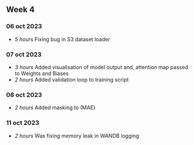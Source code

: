 ## Week 4
### 06 oct 2023
* *5 hours* Fixing bug in S3 dataset loader

### 07 oct 2023
* *3 hours* Added visualisation of model output and, attention map passed to Weights and Biases
* *2 hours* Added validation loop to training script

### 08 oct 2023
* *2 hours* Added masking to (MAE)

### 11 oct 2023
* *2 hours* Was fixing memory leak in WANDB logging

